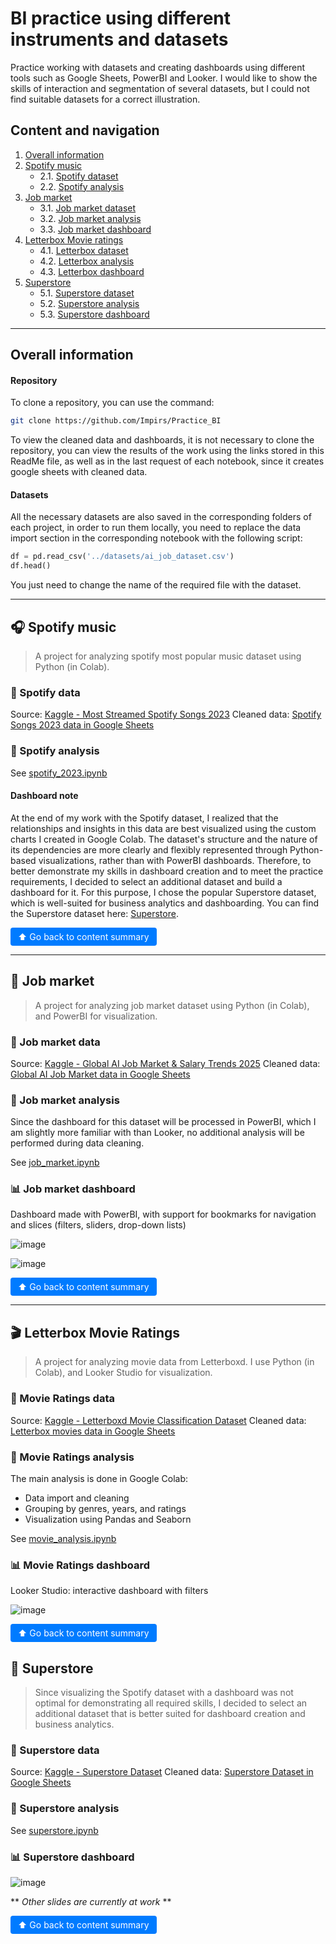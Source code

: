 # BI practice using different instruments and datasets

Practice working with datasets and creating dashboards using different tools such as Google Sheets, PowerBI and Looker.
I would like to show the skills of interaction and segmentation of several datasets, but I could not find suitable datasets for a correct illustration.

## Сontent and navigation

1. [Overall information](#overall-information)
2. [Spotify music](#-spotify-music)  
    - 2.1. [Spotify dataset](#-spotify-data)
    - 2.2. [Spotify analysis](#-spotify-analysis)
3. [Job market](#-job-market)
    - 3.1. [Job market dataset](#-job-market-data)
    - 3.2. [Job market analysis](#-job-market-analysis)
    - 3.3. [Job market dashboard](#-job-market-dashboard)
4. [Letterbox Movie ratings](#-letterbox-movie-ratings)
    - 4.1. [Letterbox dataset](#-movie-ratings-data)
    - 4.2. [Letterbox analysis](#-movie-ratings-analysis)
    - 4.3. [Letterbox dashboard](#-movie-ratings-dashboard)
5. [Superstore](#-superstore)
    - 5.1. [Superstore dataset](#-superstore-data)
    - 5.2. [Superstore analysis](#-superstore-analysis)
    - 5.3. [Superstore dashboard](#-superstore-dashboard)

---

## Overall information

#### Repository

To clone a repository, you can use the command:

```bash
git clone https://github.com/Impirs/Practice_BI
```

To view the cleaned data and dashboards, it is not necessary to clone the repository, you can view the results of the work using the links stored in this ReadMe file, as well as in the last request of each notebook, since it creates google sheets with cleaned data.

#### Datasets

All the necessary datasets are also saved in the corresponding folders of each project, in order to run them locally, you need to replace the data import section in the corresponding notebook with the following script:

```python
df = pd.read_csv('../datasets/ai_job_dataset.csv')
df.head()
```

You just need to change the name of the required file with the dataset.

---

## 🎧 Spotify music

> A project for analyzing spotify most popular music dataset using Python (in Colab).

### 📂 Spotify data

Source: [Kaggle - Most Streamed Spotify Songs 2023](https://www.kaggle.com/datasets/nelgiriyewithana/top-spotify-songs-2023)
Cleaned data: [Spotify Songs 2023 data in Google Sheets](https://docs.google.com/spreadsheets/d/1OjOW38H_CAGgtLh3JRtRV2ExGYNa3v2AAvqTGTlxT-k/edit?usp=sharing)

### 📓 Spotify analysis

See [spotify_2023.ipynb](movie/notebook/spotify_2023.ipynb)

#### Dashboard note

At the end of my work with the Spotify dataset, I realized that the relationships and insights in this data are best visualized using the custom charts I created in Google Colab. The dataset's structure and the nature of its dependencies are more clearly and flexibly represented through Python-based visualizations, rather than with PowerBI dashboards. Therefore, to better demonstrate my skills in dashboard creation and to meet the practice requirements, I decided to select an additional dataset and build a dashboard for it. For this purpose, I chose the popular Superstore dataset, which is well-suited for business analytics and dashboarding. You can find the Superstore dataset here: [Superstore](#-superstore).

<a href="#сontent-and-navigation" style="
  display: inline-block;
  padding: 6px 12px;
  background-color: #007BFF;
  color: white;
  text-decoration: none;
  border-radius: 4px;
">⬆ Go back to content summary</a>

---

## 💼 Job market

> A project for analyzing job market dataset using Python (in Colab), and PowerBI for visualization.

### 📂 Job market data

Source: [Kaggle - Global AI Job Market & Salary Trends 2025](https://www.kaggle.com/datasets/bismasajjad/global-ai-job-market-and-salary-trends-2025)
Cleaned data: [Global AI Job Market data in Google Sheets](https://docs.google.com/spreadsheets/d/1p17tgmPgQ7-iRgH0DqSZ-_zfiNU5vhKF9RDJttRzQFM/edit?usp=sharing)

### 📓 Job market analysis

Since the dashboard for this dataset will be processed in PowerBI, which I am slightly more familiar with than Looker, no additional analysis will be performed during data cleaning.

See [job_market.ipynb](movie/notebook/job_market.ipynb)

### 📊 Job market dashboard

Dashboard made with PowerBI, with support for bookmarks for navigation and slices (filters, sliders, drop-down lists)

![image](https://github.com/user-attachments/assets/180d93da-9e59-4c11-8efb-1e69d95a8c2c)

![image](https://github.com/user-attachments/assets/e7a92ecd-20b9-4ec4-b680-347305297e3c)

<a href="#сontent-and-navigation" style="
  display: inline-block;
  padding: 6px 12px;
  background-color: #007BFF;
  color: white;
  text-decoration: none;
  border-radius: 4px;
">⬆ Go back to content summary</a>

---

## 🎬 Letterbox Movie Ratings

> A project for analyzing movie data from Letterboxd. I use Python (in Colab), and Looker Studio for visualization.

### 📂 Movie Ratings data

Source: [Kaggle - Letterboxd Movie Classification Dataset](https://www.kaggle.com/datasets/sahilislam007/letterbox-movie-classification-dataset)
Cleaned data: [Letterbox movies data in Google Sheets](https://docs.google.com/spreadsheets/d/12qFLPA4N1vyGyqN7afeJnCHGJBjJfhmi0lCfqmmXemM/edit?usp=sharing)

### 📓 Movie Ratings analysis

The main analysis is done in Google Colab:

- Data import and cleaning
- Grouping by genres, years, and ratings
- Visualization using Pandas and Seaborn

See [movie_analysis.ipynb](movie/notebook/movie_analysis.ipynb)

### 📊 Movie Ratings dashboard

Looker Studio: interactive dashboard with filters  

![image](https://github.com/user-attachments/assets/5e276fcd-c190-48ad-b74b-3a87e3fc32c4)

<a href="#сontent-and-navigation" style="
  display: inline-block;
  padding: 6px 12px;
  background-color: #007BFF;
  color: white;
  text-decoration: none;
  border-radius: 4px;
">⬆ Go back to content summary</a>

## 🛒 Superstore

> Since visualizing the Spotify dataset with a dashboard was not optimal for demonstrating all required skills, I decided to select an additional dataset that is better suited for dashboard creation and business analytics.

### 📂 Superstore data

Source: [Kaggle - Superstore Dataset](https://www.kaggle.com/datasets/vivek468/superstore-dataset-final)
Cleaned data: [Superstore Dataset in Google Sheets]()

### 📓 Superstore analysis

See [superstore.ipynb](/superstore/notebook/superstore.ipynb)

### 📊 Superstore dashboard

![image](https://github.com/user-attachments/assets/3346821b-280d-4f25-a362-8689bf0048d6)

** *Other slides are currently at work* **

<a href="#сontent-and-navigation" style="
  display: inline-block;
  padding: 6px 12px;
  background-color: #007BFF;
  color: white;
  text-decoration: none;
  border-radius: 4px;
">⬆ Go back to content summary</a>
